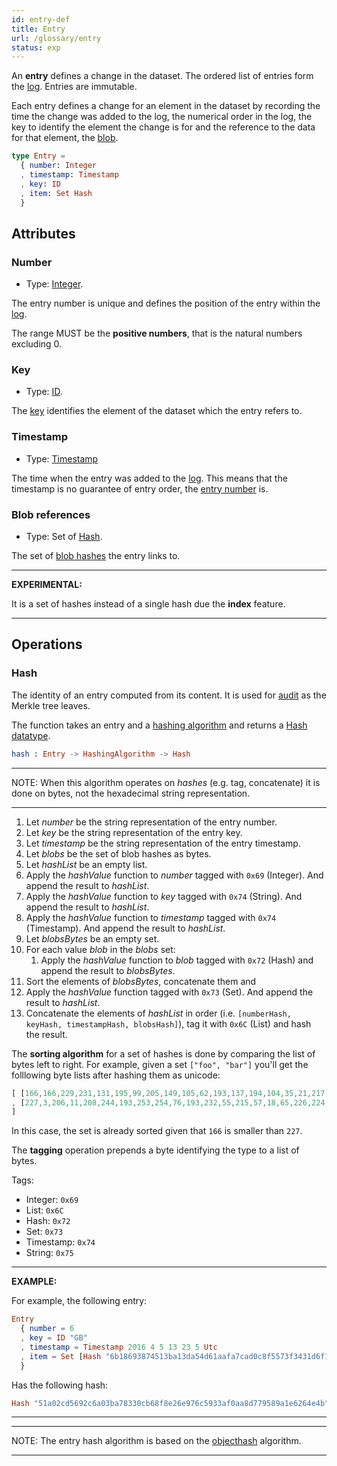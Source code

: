 ```yaml
---
id: entry-def
title: Entry
url: /glossary/entry
status: exp
---
```


An **entry** defines a change in the dataset. The ordered list of entries form
the [log](/glossary/log). Entries are immutable.

Each entry defines a change for an element in the dataset by recording the
time the change was added to the log, the numerical order in the log, the
key to identify the element the change is for and the reference to the data
for that element, the [blob](/glossary/blob).

```elm
type Entry =
  { number: Integer
  , timestamp: Timestamp
  , key: ID
  , item: Set Hash
  }
```

## Attributes

### Number

* Type: [Integer](/datatypes/integer).

The entry number is unique and defines the position of the entry within the
[log](/glossary/log).

The range MUST be the **positive numbers**, that is the natural numbers
excluding 0.

### Key

* Type: [ID](/key-def#id-type).

The [key](/glossary/key) identifies the element of the dataset which the
entry refers to.

### Timestamp

* Type: [Timestamp](/datatypes/timestamp)

The time when the entry was added to the [log](/glossary/log). This means
that the timestamp is no guarantee of entry order, the [entry
number](#entry-number) is.


### Blob references

* Type: Set of [Hash](/datatypes/hash).

The set of [blob hashes](/glossary/blob#hash) the entry links to.

***
**EXPERIMENTAL:**

It is a set of hashes instead of a single hash due the **index** feature.
***


## Operations

### Hash

The identity of an entry computed from its content. It is used for
[audit](/data-model/audit) as the Merkle tree leaves.

The function takes an entry and a [hashing
algorithm](/glossary/hashing-algorithm) and returns a [Hash
datatype](/datatypes/hash).

```elm
hash : Entry -> HashingAlgorithm -> Hash
```

***
NOTE: When this algorithm operates on _hashes_ (e.g. tag, concatenate) it is
done on bytes, not the hexadecimal string representation.
***

1. Let _number_ be the string representation of the entry number.
2. Let _key_ be the string representation of the entry key.
3. Let _timestamp_ be the string representation of the entry timestamp.
4. Let _blobs_ be the set of blob hashes as bytes.
5. Let _hashList_ be an empty list.
6. Apply the _hashValue_ function to _number_ tagged with `0x69` (Integer). And
   append the result to _hashList_.
7. Apply the _hashValue_ function to _key_ tagged with `0x74` (String). And
   append the result to _hashList_.
8. Apply the _hashValue_ function to _timestamp_ tagged with `0x74` (Timestamp). And
   append the result to _hashList_.
9. Let _blobsBytes_ be an empty set.
10. For each value _blob_ in the _blobs_ set:
    1. Apply the _hashValue_ function to _blob_ tagged with `0x72` (Hash) and
       append the result to _blobsBytes_.
11. Sort the elements of _blobsBytes_, concatenate them and
12. Apply the _hashValue_ function tagged with `0x73` (Set). And append the result
    to _hashList_.
13. Concatenate the elements of _hashList_ in order (i.e. `[numberHash,
    keyHash, timestampHash, blobsHash]`), tag it with `0x6C` (List) and hash the
    result.

The **sorting algorithm** for a set of hashes is done by comparing the list of
bytes left to right. For example, given a set `["foo", "bar"]` you'll get the
folllowing byte lists after hashing them as unicode:

```elm
[ [166,166,229,231,131,195,99,205,149,105,62,193,137,194,104,35,21,217,86,134,147,151,115,134,121,181,99,5,242,9,80,56]
, [227,3,206,11,208,244,193,253,254,76,193,232,55,215,57,18,65,226,224,71,223,16,250,97,1,115,61,193,32,103,93,254]
]
```

In this case, the set is already sorted given that `166` is smaller than
`227`.

The **tagging** operation prepends a byte identifying the type to a list of
bytes.

Tags:

* Integer: `0x69`
* List: `0x6C`
* Hash: `0x72`
* Set: `0x73`
* Timestamp: `0x74`
* String: `0x75`

***
**EXAMPLE:**

For example, the following entry:

```elm
Entry
  { number = 6
  , key = ID "GB"
  , timestamp = Timestamp 2016 4 5 13 23 5 Utc
  , item = Set [Hash "6b18693874513ba13da54d61aafa7cad0c8f5573f3431d6f1c04b07ddb27d6bb"]
  }
```

Has the following hash:

```elm
Hash "51a02cd5692c6a03ba78330cb68f8e26e976c5933af0aa8d779589a1e6264e4b"
```
***

***
NOTE: The entry hash algorithm is based on the
[objecthash](https://github.com/benlaurie/objecthash) algorithm.
***
